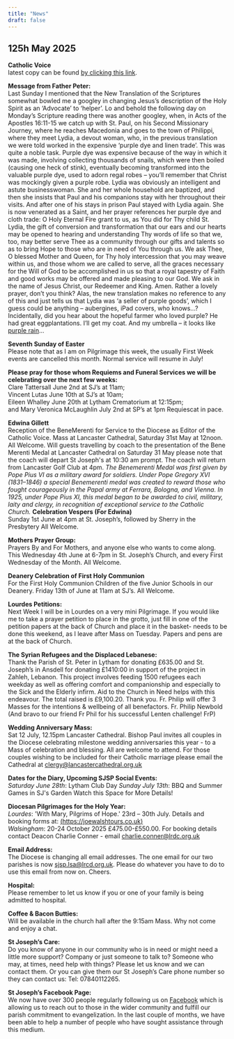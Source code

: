 ```yaml
---
title: "News"
draft: false
---
```

## 125h May 2025

**Catholic Voice**  
latest copy can be found [by clicking this link](https://issuu.com/cathcom/docs/lancaster_voice_june_2025).

**Message from Father Peter:**  
Last Sunday I mentioned that the New Translation of the Scriptures somewhat bowled me a googley in changing Jesus’s description of the Holy Spirit as an ‘Advocate’ to ‘helper’. Lo and behold the following day on Monday’s Scripture reading there was another googley, when, in Acts of the Apostles 16:11-15 we catch up with St. Paul, on his Second Missionary Journey, where he reaches Macedonia and goes to the town of Philippi, where they meet Lydia, a devout woman, who, in the previous translation we were told worked in the expensive ‘purple dye and linen trade’. This was quite a noble task. Purple dye was expensive because of the way in which it was made, involving collecting thousands of snails, which were then boiled (causing one heck of stink), eventually becoming transformed into the valuable purple dye, used to adorn regal robes – you’ll remember that Christ was mockingly given a purple robe. Lydia was obviously an intelligent and astute businesswoman. She and her whole household are baptized, and then she insists that Paul and his companions stay with her throughout their visits. And after one of his stays in prison Paul stayed with Lydia again. She is now venerated as a Saint, and her prayer references her purple dye and cloth trade: O Holy Eternal Fire grant to us, as You did for Thy child St. Lydia, the gift of conversion and transformation that our ears and our hearts may be opened to hearing and understanding Thy words of life so that we, too, may better serve Thee as a community through our gifts and talents so as to bring Hope to those who are in need of You through us. We ask Thee, O blessed Mother and Queen, for Thy holy intercession that you may weave within us, and those whom we are called to serve, all the graces necessary for the Will of God to be accomplished in us so that a royal tapestry of Faith and good works may be offered and made pleasing to our God. We ask in the name of Jesus Christ, our Redeemer and King. Amen. Rather a lovely prayer, don’t you think? Alas, the new translation makes no reference to any of this and just tells us that Lydia was ‘a seller of purple goods’, which I guess could be anything – aubergines, iPad covers, who knows…? Incidentally, did you hear about the hopeful farmer who loved purple? He had great eggplantations. I’ll get my coat. And my umbrella – it looks like [purple rain](https://youtu.be/TvnYmWpD_T8?si=8s4YrRk5VQPdUZJV)…  

**Seventh Sunday of Easter**  
Please note that as I am on Pilgrimage this week, the usually First Week events are cancelled this month. Normal service will resume in July!  

**Please pray for those whom Requiems and Funeral Services we will be celebrating over the next few weeks:**  
Clare Tattersall June 2nd at SJ’s at 11am;  
Vincent Lutas June 10th at SJ’s at 10am;  
Eileen Whalley June 20th at Lytham Crematorium at 12:15pm;  
and Mary Veronica McLaughlin July 2nd at SP’s at 1pm Requiescat in pace.  

**Edwina Gillett**  
Reception of the BeneMerenti for Service to the Diocese as Editor of the Catholic Voice. Mass at Lancaster Cathedral, Saturday 31st May at 12noon. All Welcome.  Will guests travelling by coach to the presentation of the Bene Merenti Medal at Lancaster Cathedral on Saturday 31 May please note that the coach will depart St Joseph's at 10:30 am prompt. The coach will return from Lancaster Golf Club at 4pm.
*The Benemerenti Medal was first given by Pope Pius VI as a military award for soldiers. Under Pope Gregory XVI (1831–1846) a special Benemerenti medal was created to reward those who fought courageously in the Papal army at Ferrara, Bologna, and Vienna. In 1925, under Pope Pius XI, this medal began to be awarded to civil, military, laity and clergy, in recognition of exceptional service to the Catholic Church.*
**Celebration Vespers (For Edwina)**  
Sunday 1st June at 4pm at St. Joseph’s, followed by Sherry in the Presbytery All Welcome.  

**Mothers Prayer Group:**  
Prayers By and For Mothers, and anyone else who wants to come along. This Wednesday 4th June at 6-7pm in St. Joseph’s Church, and every First Wednesday of the Month. All Welcome.  

**Deanery Celebration of First Holy Communion**  
For the First Holy Communion Children of the five Junior Schools in our Deanery. Friday 13th of June at 11am at SJ’s. All Welcome.  

**Lourdes Petitions:**  
Next Week I will be in Lourdes on a very mini Pilgrimage. If you would like me to take a prayer petition to place in the grotto, just fill in one of the petition papers at the back of Church and place it in the basket- needs to be done this weekend, as I leave after Mass on Tuesday. Papers and pens are at the back of Church.  

**The Syrian Refugees and the Displaced Lebanese:**  
Thank the Parish of St. Peter in Lytham for donating £635.00 and St. Joseph’s in Ansdell for donating £1410:00 in support of the project in Zahleh, Lebanon. This project involves feeding 1500 refugees each weekday as well as offering comfort and companionship and especially to the Sick and the Elderly infirm. Aid to the Church in Need helps with this endeavour. The total raised is £9,100.20. Thank you. Fr. Philip will offer 3 Masses for the intentions & wellbeing of all benefactors. Fr. Philip Newbold (And bravo to our friend Fr Phil for his successful Lenten challenge! FrP)  

**Wedding Anniversary Mass:**  
Sat 12 July, 12.15pm Lancaster Cathedral. Bishop Paul invites all couples in the Diocese celebrating milestone wedding anniversaries this year - to a Mass of celebration and blessing. All are welcome to attend. For those couples wishing to be included for their Catholic marriage please email the Cathedral at [clergy@lancastercathedral.org.uk](mailto:clergy@lancastercathedral.org.uk)  

**Dates for the Diary, Upcoming SJSP Social Events:**  
*Saturday June 28th*: Lytham Club Day
*Sunday July 13th*: BBQ and Summer Games in SJ's Garden
Watch this Space for More Details!

**Diocesan Pilgrimages for the Holy Year:**  
*Lourdes*: 'With Mary, Pilgrims of Hope.' 23rd – 30th July. Details and booking forms at: [(https://joewalshtours.co.uk)](https://joewalshtours.co.uk)  
*Walsingham*: 20-24 October 2025 £475.00-£550.00. For booking details contact Deacon Charlie Conner - email [charlie.conner@lrdc.org.uk](mailto:charlie.conner@lrdc.org.uk)  

**Email Address:**  
The Diocese is changing all email addresses. The one email for our two parishes is now [sjsp.lsa@lrcd.org.uk](mailto:sjsp.lsa@lrcd.org.uk). Please do whatever you have to do to use this email from now on. Cheers.  

**Hospital:**  
Please remember to let us know if you or one of your family is being admitted to hospital.

**Coffee & Bacon Butties:**  
Will be available in the church hall after the 9:15am Mass. Why not come and enjoy a chat.

**St Joseph’s Care:**  
Do you know of anyone in our community who is in need or might need a little more support? Company or just someone to talk to? Someone who may, at times, need help with things? Please let us know and we can contact them. Or you can give them our St Joseph’s Care phone number so they can contact us: Tel: 07840112265.

**St Joseph’s Facebook Page:**  
We now have over 300 people regularly following us on [Facebook](https://www.facebook.com/pages/St-Josephs-Roman-Catholic-Church-Ansdell/230000653837017) which is allowing us to reach out to those in the wider community and fulfill our parish commitment to evangelization. In the last couple of months, we have been able to help a number of people who have sought assistance through this medium.
